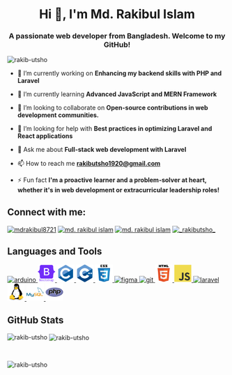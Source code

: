 <h1 align="center">Hi 👋, I'm Md. Rakibul Islam</h1>
<h3 align="center">A passionate web developer from Bangladesh. Welcome to my GitHub!</h3>

<p align="left"> <img src="https://komarev.com/ghpvc/?username=rakib-utsho&label=Profile%20views&color=0e75b6&style=flat" alt="rakib-utsho" /> </p>

- 🔭 I’m currently working on **Enhancing my backend skills with PHP and Laravel**

- 🌱 I’m currently learning **Advanced JavaScript and MERN Framework**

- 👯 I’m looking to collaborate on **Open-source contributions in web development communities.**

- 🤝 I’m looking for help with **Best practices in optimizing Laravel and React applications**

- 💬 Ask me about **Full-stack web development with Laravel**

- 📫 How to reach me **rakibutsho1920@gmail.com**

- ⚡ Fun fact **I'm a proactive learner and a problem-solver at heart, whether it's in web development or extracurricular leadership roles!**

## Connect with me:
<p align="left">
<a href="https://x.com/MdRakibul8721" target="blank"><img align="center" src="https://raw.githubusercontent.com/rahuldkjain/github-profile-readme-generator/master/src/images/icons/Social/twitter.svg" alt="mdrakibul8721" height="30" width="40" /></a>
<a href="https://www.linkedin.com/in/md-rakibutsho-cse/" target="blank"><img align="center" src="https://raw.githubusercontent.com/rahuldkjain/github-profile-readme-generator/master/src/images/icons/Social/linked-in-alt.svg" alt="md. rakibul islam" height="30" width="40" /></a>
<a href="https://www.facebook.com/rakibulislam.utsho/" target="blank"><img align="center" src="https://raw.githubusercontent.com/rahuldkjain/github-profile-readme-generator/master/src/images/icons/Social/facebook.svg" alt="md. rakibul islam" height="30" width="40" /></a>
<a href="https://www.instagram.com/_rakibutsho_/" target="blank"><img align="center" src="https://raw.githubusercontent.com/rahuldkjain/github-profile-readme-generator/master/src/images/icons/Social/instagram.svg" alt="_rakibutsho_" height="30" width="40" /></a>
</p>

## Languages and Tools
<p align="left"> <a href="https://www.arduino.cc/" target="_blank" rel="noreferrer"> <img src="https://cdn.worldvectorlogo.com/logos/arduino-1.svg" alt="arduino" width="40" height="40"/> </a> <a href="https://getbootstrap.com" target="_blank" rel="noreferrer"> <img src="https://raw.githubusercontent.com/devicons/devicon/master/icons/bootstrap/bootstrap-plain-wordmark.svg" alt="bootstrap" width="40" height="40"/> </a> <a href="https://www.cprogramming.com/" target="_blank" rel="noreferrer"> <img src="https://raw.githubusercontent.com/devicons/devicon/master/icons/c/c-original.svg" alt="c" width="40" height="40"/> </a> <a href="https://www.w3schools.com/cpp/" target="_blank" rel="noreferrer"> <img src="https://raw.githubusercontent.com/devicons/devicon/master/icons/cplusplus/cplusplus-original.svg" alt="cplusplus" width="40" height="40"/> </a> <a href="https://www.w3schools.com/css/" target="_blank" rel="noreferrer"> <img src="https://raw.githubusercontent.com/devicons/devicon/master/icons/css3/css3-original-wordmark.svg" alt="css3" width="40" height="40"/> </a> <a href="https://www.figma.com/" target="_blank" rel="noreferrer"> <img src="https://www.vectorlogo.zone/logos/figma/figma-icon.svg" alt="figma" width="40" height="40"/> </a> <a href="https://git-scm.com/" target="_blank" rel="noreferrer"> <img src="https://www.vectorlogo.zone/logos/git-scm/git-scm-icon.svg" alt="git" width="40" height="40"/> </a> <a href="https://www.w3.org/html/" target="_blank" rel="noreferrer"> <img src="https://raw.githubusercontent.com/devicons/devicon/master/icons/html5/html5-original-wordmark.svg" alt="html5" width="40" height="40"/> </a> <a href="https://developer.mozilla.org/en-US/docs/Web/JavaScript" target="_blank" rel="noreferrer"> <img src="https://raw.githubusercontent.com/devicons/devicon/master/icons/javascript/javascript-original.svg" alt="javascript" width="40" height="40"/> </a> <a href="https://laravel.com/" target="_blank" rel="noreferrer"> <img src="https://upload.wikimedia.org/wikipedia/commons/9/9a/Laravel.svg"alt="laravel" width="40" height="40"/> </a> <a href="https://www.linux.org/" target="_blank" rel="noreferrer"> <img src="https://raw.githubusercontent.com/devicons/devicon/master/icons/linux/linux-original.svg" alt="linux" width="40" height="40"/> </a> <a href="https://www.mysql.com/" target="_blank" rel="noreferrer"> <img src="https://raw.githubusercontent.com/devicons/devicon/master/icons/mysql/mysql-original-wordmark.svg" alt="mysql" width="40" height="40"/> </a> <a href="https://www.php.net" target="_blank" rel="noreferrer"> <img src="https://raw.githubusercontent.com/devicons/devicon/master/icons/php/php-original.svg" alt="php" width="40" height="40"/> </a> </p>

## GitHub Stats
<p><img align="left" src="https://github-readme-stats.vercel.app/api/top-langs?username=rakib-utsho&show_icons=true&locale=en&layout=compact" alt="rakib-utsho" /></p>
<p>&nbsp;<img align="center" src="https://github-readme-stats.vercel.app/api?username=rakib-utsho&theme=white&include_all_commits=true&count_private=false" alt="rakib-utsho" /></p><br>
<p><img align="left" src="https://github-readme-streak-stats.herokuapp.com/?user=rakib-utsho&theme=white" alt="rakib-utsho" ></p>
